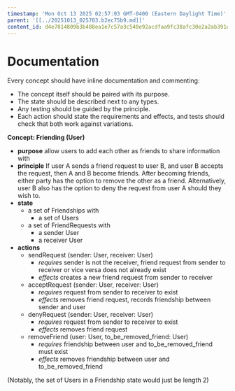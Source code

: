 ```yaml
---
timestamp: 'Mon Oct 13 2025 02:57:03 GMT-0400 (Eastern Daylight Time)'
parent: '[[../20251013_025703.b2ec75b9.md]]'
content_id: d4e7814809b3b488ea1e7c57a3c540e92acdfaa9fc38afc30e2a2ab391e4512e
---
```


# Documentation

Every concept should have inline documentation and commenting:

* The concept itself should be paired with its purpose.
* The state should be described next to any types.
* Any testing should be guided by the principle.
* Each action should state the requirements and effects, and tests should check that both work against variations.

**Concept: Friending (User)**

* **purpose** allow users to add each other as friends to share information with
* **principle** If user A sends a friend request to user B, and user B accepts the request, then A and B become friends. After becoming friends, either party has the option to remove the other as a friend. Alternatively, user B also has the option to deny the request from user A should they wish to.
* **state**
  * a set of Friendships with
    * a set of Users
  * a set of FriendRequests with
    * a sender User
    * a receiver User
* **actions**
  * sendRequest (sender: User, receiver: User)
    * *requires* sender is not the receiver, friend request from sender to receiver or vice versa does not already exist
    * *effects* creates a new friend request from sender to receiver
  * acceptRequest (sender: User, receiver: User)
    * *requires* request from sender to receiver to exist
    * *effects* removes friend request, records friendship between sender and user
  * denyRequest (sender: User, receiver: User)
    * *requires* request from sender to receiver to exist
    * *effects* removes friend request
  * removeFriend (user: User, to\_be\_removed\_friend: User)
    * *requires* friendship between user and to\_be\_removed\_friend must exist
    * *effects* removes friendship between user and to\_be\_removed\_friend

(Notably, the set of Users in a Friendship state would just be length 2)
